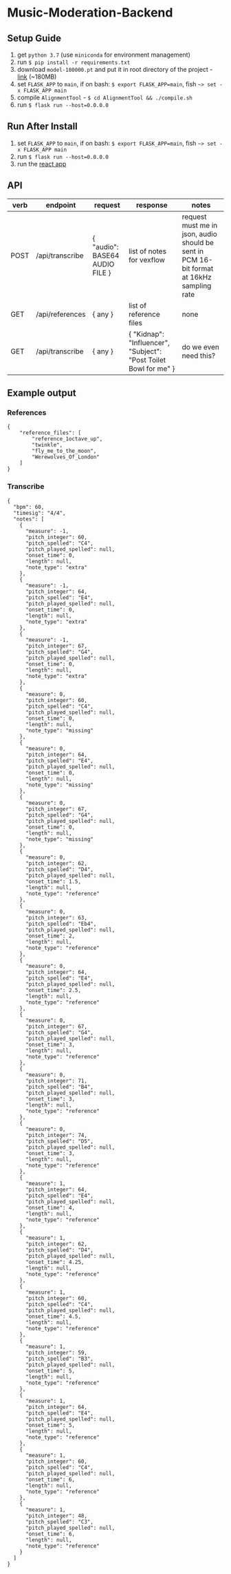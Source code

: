 # Music-Moderation-Backend

## Setup Guide

1. get `python 3.7` (use `miniconda` for environment management)
2. run `$ pip install -r requirements.txt`
3. download `model-180000.pt` and put it in root directory of the project - [link](https://drive.google.com/file/d/12DnYJJ6YKpsoEkXI9fYUTTd4wOeY_rlB/view) (~180MB)
4. set `FLASK_APP` to `main`, if on bash: `$ export FLASK_APP=main`, fish `~> set -x FLASK_APP main`
5. compile `AlignmentTool` - `$ cd AlignmentTool && ./compile.sh`
6. run `$ flask run --host=0.0.0.0`

## Run After Install

1. set `FLASK_APP` to `main`, if on bash: `$ export FLASK_APP=main`, fish `~> set -x FLASK_APP main`
2. run `$ flask run --host=0.0.0.0`
3. run the [react app](https://github.com/MedNoun/music-react/)

## API

|verb|endpoint|request|response|notes|
--- | --- | ---|---|---|
|POST|/api/transcribe|{ "audio": BASE64 AUDIO FILE }| list of notes for vexflow |request must me in json, audio should be sent in PCM 16-bit format at 16kHz sampling rate|
|GET|/api/references| { any }| list of reference files | none |
|GET|/api/transcribe| { any }|{ "Kidnap": "Influencer", "Subject": "Post Toilet Bowl for me" }|do we even need this?

## Example output

### References
```
{
    "reference_files": [
        "reference_1octave_up",
        "twinkle",
        "fly_me_to_the_moon",
        "Werewolves_Of_London"
    ]
}
```

### Transcribe
```
{
  "bpm": 60,
  "timesig": "4/4",
  "notes": [
    {
      "measure": -1,
      "pitch_integer": 60,
      "pitch_spelled": "C4",
      "pitch_played_spelled": null,
      "onset_time": 0,
      "length": null,
      "note_type": "extra"
    },
    {
      "measure": -1,
      "pitch_integer": 64,
      "pitch_spelled": "E4",
      "pitch_played_spelled": null,
      "onset_time": 0,
      "length": null,
      "note_type": "extra"
    },
    {
      "measure": -1,
      "pitch_integer": 67,
      "pitch_spelled": "G4",
      "pitch_played_spelled": null,
      "onset_time": 0,
      "length": null,
      "note_type": "extra"
    },
    {
      "measure": 0,
      "pitch_integer": 60,
      "pitch_spelled": "C4",
      "pitch_played_spelled": null,
      "onset_time": 0,
      "length": null,
      "note_type": "missing"
    },
    {
      "measure": 0,
      "pitch_integer": 64,
      "pitch_spelled": "E4",
      "pitch_played_spelled": null,
      "onset_time": 0,
      "length": null,
      "note_type": "missing"
    },
    {
      "measure": 0,
      "pitch_integer": 67,
      "pitch_spelled": "G4",
      "pitch_played_spelled": null,
      "onset_time": 0,
      "length": null,
      "note_type": "missing"
    },
    {
      "measure": 0,
      "pitch_integer": 62,
      "pitch_spelled": "D4",
      "pitch_played_spelled": null,
      "onset_time": 1.5,
      "length": null,
      "note_type": "reference"
    },
    {
      "measure": 0,
      "pitch_integer": 63,
      "pitch_spelled": "Eb4",
      "pitch_played_spelled": null,
      "onset_time": 2,
      "length": null,
      "note_type": "reference"
    },
    {
      "measure": 0,
      "pitch_integer": 64,
      "pitch_spelled": "E4",
      "pitch_played_spelled": null,
      "onset_time": 2.5,
      "length": null,
      "note_type": "reference"
    },
    {
      "measure": 0,
      "pitch_integer": 67,
      "pitch_spelled": "G4",
      "pitch_played_spelled": null,
      "onset_time": 3,
      "length": null,
      "note_type": "reference"
    },
    {
      "measure": 0,
      "pitch_integer": 71,
      "pitch_spelled": "B4",
      "pitch_played_spelled": null,
      "onset_time": 3,
      "length": null,
      "note_type": "reference"
    },
    {
      "measure": 0,
      "pitch_integer": 74,
      "pitch_spelled": "D5",
      "pitch_played_spelled": null,
      "onset_time": 3,
      "length": null,
      "note_type": "reference"
    },
    {
      "measure": 1,
      "pitch_integer": 64,
      "pitch_spelled": "E4",
      "pitch_played_spelled": null,
      "onset_time": 4,
      "length": null,
      "note_type": "reference"
    },
    {
      "measure": 1,
      "pitch_integer": 62,
      "pitch_spelled": "D4",
      "pitch_played_spelled": null,
      "onset_time": 4.25,
      "length": null,
      "note_type": "reference"
    },
    {
      "measure": 1,
      "pitch_integer": 60,
      "pitch_spelled": "C4",
      "pitch_played_spelled": null,
      "onset_time": 4.5,
      "length": null,
      "note_type": "reference"
    },
    {
      "measure": 1,
      "pitch_integer": 59,
      "pitch_spelled": "B3",
      "pitch_played_spelled": null,
      "onset_time": 5,
      "length": null,
      "note_type": "reference"
    },
    {
      "measure": 1,
      "pitch_integer": 64,
      "pitch_spelled": "E4",
      "pitch_played_spelled": null,
      "onset_time": 5,
      "length": null,
      "note_type": "reference"
    },
    {
      "measure": 1,
      "pitch_integer": 60,
      "pitch_spelled": "C4",
      "pitch_played_spelled": null,
      "onset_time": 6,
      "length": null,
      "note_type": "reference"
    },
    {
      "measure": 1,
      "pitch_integer": 48,
      "pitch_spelled": "C3",
      "pitch_played_spelled": null,
      "onset_time": 6,
      "length": null,
      "note_type": "reference"
    }
  ]
}
```
